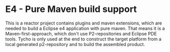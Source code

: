 # E4 - Pure Maven build support

This is a reactor project contains plugins and maven extensions, which are needed to build a Eclipse 
e4 application with pure maven. That means it is a Maven-first-approach, which don't use P2-repositories and Eclipse PDE tools. Tycho is only used
at the end to construct the target platform from a local generated p2-repository and to build the assembled product. 


